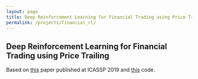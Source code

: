 ```yaml
---
layout: page
title: Deep Reinforcement Learning for Financial Trading using Price Trailing  
permalink: /projects/financial_rl/
---
```


## Deep Reinforcement Learning for Financial Trading using Price Trailing 

Based on [this]() paper published at ICASSP 2019 and [this](https://github.com/Kostis-S-Z/financial-rl) code.